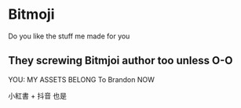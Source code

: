 # Bitmoji
Do you like the stuff me made for you


## They screwing Bitmjoi author too unless O-O


YOU: MY ASSETS BELONG To Brandon NOW


小紅書 + 抖音 也是 
